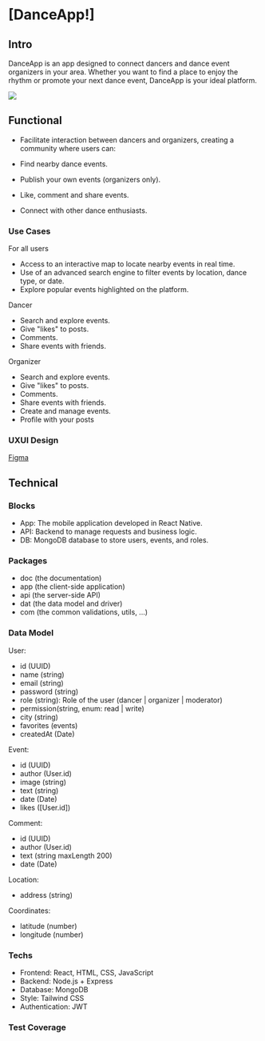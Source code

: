 # [DanceApp!]

## Intro

DanceApp is an app designed to connect dancers and dance event organizers in your area. Whether you want to find a place to enjoy the rhythm or promote your next dance event, DanceApp is your ideal platform.

![](https://i.gifer.com/xz.gif)

## Functional

- Facilitate interaction between dancers and organizers, creating a community where users can:

- Find nearby dance events.
- Publish your own events (organizers only).
- Like, comment and share events.
- Connect with other dance enthusiasts.

### Use Cases

For all users

- Access to an interactive map to locate nearby events in real time.
- Use of an advanced search engine to filter events by location, dance type, or date.
- Explore popular events highlighted on the platform.

Dancer

- Search and explore events.
- Give "likes" to posts.
- Comments.
- Share events with friends.

Organizer

- Search and explore events.
- Give "likes" to posts.
- Comments.
- Share events with friends.
- Create and manage events.
- Profile with your posts

### UXUI Design

[Figma](https://figma.com)

## Technical

### Blocks

- App: The mobile application developed in React Native.
- API: Backend to manage requests and business logic.
- DB: MongoDB database to store users, events, and roles.

### Packages

- doc (the documentation)
- app (the client-side application)
- api (the server-side API)
- dat (the data model and driver)
- com (the common validations, utils, ...)

### Data Model

User:

- id (UUID)
- name (string)
- email (string)
- password (string)
- role (string): Role of the user (dancer | organizer | moderator)
- permission(string, enum: read | write)
- city (string)
- favorites (events)
- createdAt (Date)

Event:

- id (UUID)
- author (User.id)
- image (string)
- text (string)
- date (Date)
- likes ([User.id])

Comment:

- id (UUID)
- author (User.id)
- text (string maxLength 200)
- date (Date)

Location:

- address (string)

Coordinates:

- latitude (number)
- longitude (number)

### Techs

- Frontend: React, HTML, CSS, JavaScript
- Backend: Node.js + Express
- Database: MongoDB
- Style: Tailwind CSS
- Authentication: JWT

### Test Coverage

